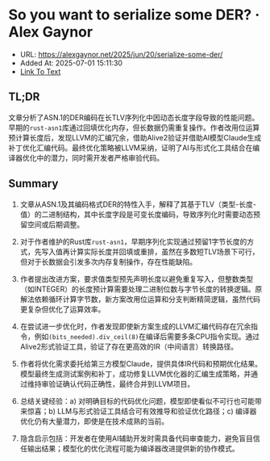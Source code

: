 # So you want to serialize some DER? · Alex Gaynor
- URL: https://alexgaynor.net/2025/jun/20/serialize-some-der/
- Added At: 2025-07-01 15:11:30
- [Link To Text](2025-07-01-so-you-want-to-serialize-some-der-·-alex-gaynor_raw.md)

## TL;DR


文章分析了ASN.1的DER编码在长TLV序列化中因动态长度字段导致的性能问题。早期的`rust-asn1`库通过回填优化内存，但长数据仍需重复操作。作者改用位运算预计算长度后，发现LLVM的汇编冗余，借助Alive2验证并借助AI模型Claude生成补丁优化汇编代码。最终优化策略被LLVM采纳，证明了AI与形式化工具结合在编译器优化中的潜力，同时需开发者严格审验代码。

## Summary


1. 文章从ASN.1及其编码格式DER的特性入手，解释了其基于TLV（类型-长度-值）的二进制结构，其中长度字段是可变长度编码，导致序列化时需要动态预留空间或后期调整。

2. 对于作者维护的Rust库`rust-asn1`，早期序列化实现通过预留1字节长度的方式，先写入值再计算实际长度并回填或重排，虽然在多数短TLV场景下可行，但对于长数据会引发多次内存复制操作，存在性能缺陷。

3. 作者提出改进方案，要求值类型预先声明长度以避免重复写入，但整数类型（如INTEGER）的长度预计算需要处理二进制位数与字节长度的转换逻辑。原解法依赖循环计算字节数，新方案改用位运算和分支判断精简逻辑，虽然代码更复杂但优化了运算效率。

4. 在尝试进一步优化时，作者发现即使新方案生成的LLVM汇编代码存在冗余指令，例如`(bits_needed).div_ceil(8)`在编译后需要多条CPU指令实现。通过Alive2形式验证工具，验证了存在更高效的IR（中间语言）转换路径。

5. 作者将优化需求委托给第三方模型Claude，提供具体IR代码和预期优化结果。模型最终生成测试案例和补丁，成功修复LLVM优化器的汇编生成策略，并通过维持审验证确认代码正确性，最终合并到LLVM项目。

6. 总结关键经验：a) 对明确目标的代码优化问题，模型即使看似不可行也可能带来惊喜；b) LLM与形式验证工具结合可有效推导和验证优化路径；c) 编译器优化仍有大量潜力，即使是在技术成熟的当前。

7. 隐含启示包括：开发者在使用AI辅助开发时需具备代码审查能力，避免盲目信任输出结果；模型化的优化流程可能为编译器改进提供新的协作模式。
